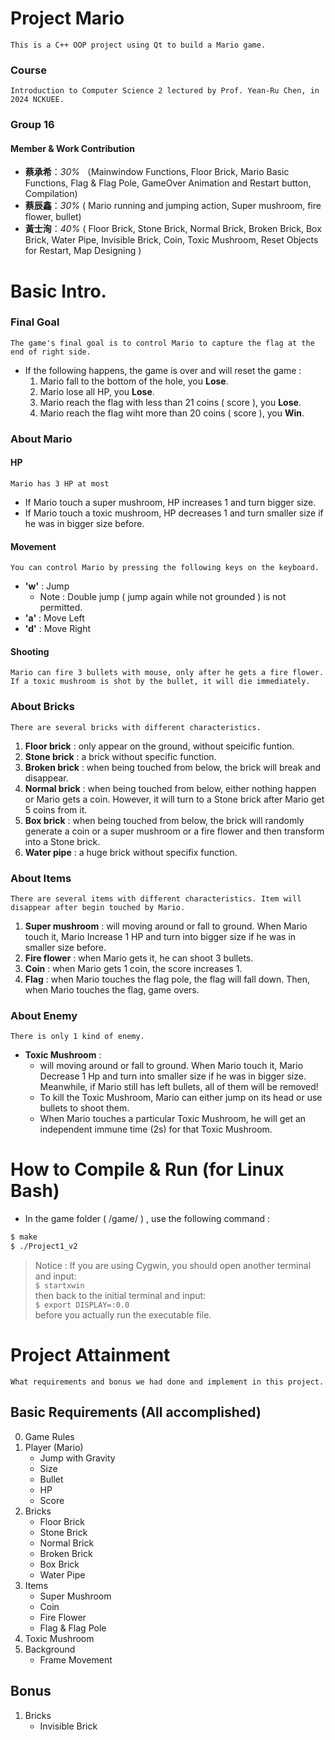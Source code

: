 ﻿# Project Mario
    This is a C++ OOP project using Qt to build a Mario game.

### Course
    Introduction to Computer Science 2 lectured by Prof. Yean-Ru Chen, in 2024 NCKUEE.

### Group 16
#### Member & Work Contribution
- **蔡承希**：*30%* （Mainwindow Functions, Floor Brick, Mario Basic Functions, Flag & Flag Pole, GameOver Animation and Restart button, Compilation)
- **蔡辰鑫**：*30%* ( Mario running and jumping action, Super mushroom, fire flower, bullet)
- **黃士洵**：*40%* ( Floor Brick, Stone Brick, Normal Brick, Broken Brick, Box Brick, Water Pipe, Invisible Brick, Coin, Toxic Mushroom, Reset Objects for Restart, Map Designing )

# Basic Intro.

### Final Goal
    The game's final goal is to control Mario to capture the flag at the end of right side.
- If the following happens, the game is over and will reset the game : 
    1. Mario fall to the bottom of the hole, you **Lose**.
    2. Mario lose all HP, you **Lose**.
    3. Mario reach the flag with less than 21 coins ( score ), you **Lose**.
    4. Mario reach the flag wiht more than 20 coins ( score ), you **Win**.

### About Mario
#### HP
    Mario has 3 HP at most
- If Mario touch a super mushroom, HP increases 1 and turn bigger size.
- If Mario touch a toxic mushroom, HP decreases 1 and turn smaller size if he was in bigger size before.   

#### Movement
    You can control Mario by pressing the following keys on the keyboard.
- **'w'** : Jump 
    - Note : Double jump ( jump again while not grounded ) is not permitted.
- **'a'** : Move Left
- **'d'** : Move Right 

#### Shooting
    Mario can fire 3 bullets with mouse, only after he gets a fire flower.
    If a toxic mushroom is shot by the bullet, it will die immediately.

### About Bricks
    There are several bricks with different characteristics.
1. **Floor brick** : only appear on the ground, without speicific funtion.
2. **Stone brick** : a brick without specific function.
3. **Broken brick** : when being touched from below, the brick will break and disappear.
4. **Normal brick** : when being touched from below, either nothing happen or Mario gets a coin. However, it will turn to a Stone brick after Mario get 5 coins from it.
5. **Box brick** : when being touched from below, the brick will randomly generate a coin or a super mushroom or a fire flower and then transform into a Stone brick.
6. **Water pipe** : a huge brick without specifix function.

### About Items
    There are several items with different characteristics. Item will disappear after begin touched by Mario.
1. **Super mushroom** : will moving around or fall to ground. When Mario touch it, Mario Increase 1 HP and turn into bigger size if he was in smaller size before.   
2. **Fire flower** : when Mario gets it, he can shoot 3 bullets.
3. **Coin** : when Mario gets 1 coin, the score increases 1.
4. **Flag** : when Mario touches the flag pole, the flag will fall down. Then, when Mario touches the flag, game overs. 

### About Enemy
    There is only 1 kind of enemy.
- **Toxic Mushroom** : 
    - will moving around or fall to ground. When Mario touch it, Mario Decrease 1 Hp and turn into smaller size if he was in bigger size. Meanwhile, if Mario still has left bullets, all of them will be removed!
    - To kill the Toxic Mushroom, Mario can either jump on its head or use bullets to shoot them.
    - When Mario touches a particular Toxic Mushroom, he will get an independent immune time (2s) for that Toxic Mushroom.

# How to Compile & Run (for Linux Bash)
- In the game folder ( /game/ ) , use the following command :
```bash
$ make
$ ./Project1_v2
```
> Notice : If you are using Cygwin, you should open another terminal and input:<br> 
```$ startxwin```<br>
then back to the initial terminal and input:<br>
```$ export DISPLAY=:0.0```<br>
before you actually run the executable file.

# Project Attainment
    What requirements and bonus we had done and implement in this project.
## Basic Requirements (All accomplished)
0. Game Rules
1. Player (Mario)
    - Jump with Gravity
    - Size
    - Bullet
    - HP
    - Score
2. Bricks 
    - Floor Brick
    - Stone Brick
    - Normal Brick
    - Broken Brick
    - Box Brick
    - Water Pipe
3. Items 
    - Super Mushroom
    - Coin
    - Fire Flower
    - Flag & Flag Pole
4. Toxic Mushroom
5. Background
    - Frame Movement

## Bonus
1. Bricks
    - Invisible Brick

